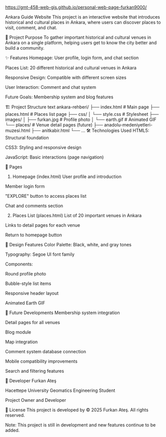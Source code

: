 https://gmt-458-web-gis.github.io/personal-web-page-furkan9000/

Ankara Guide Website
This project is an interactive website that introduces historical and cultural places in Ankara, where users can discover places to visit, comment, and chat.

🎯 Project Purpose
To gather important historical and cultural venues in Ankara on a single platform, helping users get to know the city better and build a community.

✨ Features
Homepage: User profile, login form, and chat section

Places List: 20 different historical and cultural venues in Ankara

Responsive Design: Compatible with different screen sizes

User Interaction: Comment and chat system

Future Goals: Membership system and blog features

🏗️ Project Structure
text
ankara-rehberi/
├── index.html              # Main page
├── places.html             # Places list page
├── css/
│   └── style.css          # Stylesheet
├── images/
│   ├── furkan.jpg         # Profile photo
│   └── earth.gif          # Animated GIF
└── places/                # Venue detail pages (future)
    ├── anadolu-medeniyetleri-muzesi.html
    ├── anitkabir.html
    └── ...
🛠️ Technologies Used
HTML5: Structural foundation

CSS3: Styling and responsive design

JavaScript: Basic interactions (page navigation)

📱 Pages
1. Homepage (index.html)
User profile and introduction

Member login form

"EXPLORE" button to access places list

Chat and comments section

2. Places List (places.html)
List of 20 important venues in Ankara

Links to detail pages for each venue

Return to homepage button

🎨 Design Features
Color Palette: Black, white, and gray tones

Typography: Segoe UI font family

Components:

Round profile photo

Bubble-style list items

Responsive header layout

Animated Earth GIF

🚀 Future Developments
Membership system integration

Detail pages for all venues

Blog module

Map integration

Comment system database connection

Mobile compatibility improvements

Search and filtering features

👤 Developer
Furkan Ateş

Hacettepe University Geomatics Engineering Student

Project Owner and Developer

📄 License
This project is developed by © 2025 Furkan Ateş. All rights reserved.

Note: This project is still in development and new features continue to be added. 
